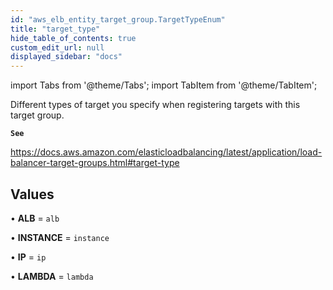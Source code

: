 ```yaml
---
id: "aws_elb_entity_target_group.TargetTypeEnum"
title: "target_type"
hide_table_of_contents: true
custom_edit_url: null
displayed_sidebar: "docs"
---
```


import Tabs from '@theme/Tabs';
import TabItem from '@theme/TabItem';

Different types of target you specify when registering targets with this target group.

**`See`**

https://docs.aws.amazon.com/elasticloadbalancing/latest/application/load-balancer-target-groups.html#target-type

## Values

• **ALB** = `alb`

• **INSTANCE** = `instance`

• **IP** = `ip`

• **LAMBDA** = `lambda`
